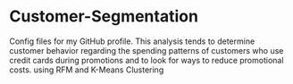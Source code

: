# Customer-Segmentation
Config files for my GitHub profile.
This analysis tends to determine customer behavior regarding the spending patterns of customers who use credit cards during promotions and to look for ways to reduce promotional costs. using RFM and K-Means Clustering
